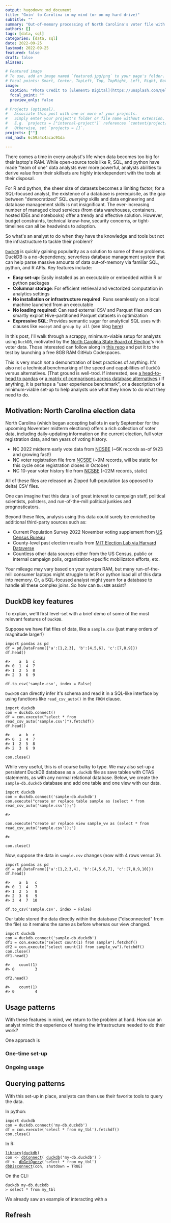 ```yaml
---
output: hugodown::md_document
title: "Goin' to Carolina in my mind (or on my hard drive)"
subtitle: ""
summary: "Out-of-memory processing of North Carolina's voter file with DuckDB and Apache Arrow"
authors: []
tags: [data, sql]
categories: [data, sql]
date: 2022-09-25
lastmod: 2022-09-25
featured: false
draft: false
aliases:

# Featured image
# To use, add an image named `featured.jpg/png` to your page's folder.
# Focal points: Smart, Center, TopLeft, Top, TopRight, Left, Right, BottomLeft, Bottom, BottomRight.
image:
  caption: "Photo Credit to [Element5 Digital](https://unsplash.com/@element5digital) on Unsplash"
  focal_point: ""
  preview_only: false

# Projects (optional).
#   Associate this post with one or more of your projects.
#   Simply enter your project's folder or file name without extension.
#   E.g. `projects = ["internal-project"]` references `content/project/deep-learning/index.md`.
#   Otherwise, set `projects = []`.
projects: [""]
rmd_hash: 6c59a4c4acac91da

---
```


There comes a time in every analyst's life when data becomes too big for their laptop's RAM. While open-source tools like R, SQL, and python have made "team of one" data analysts ever more powerful, analysts abilities to derive value from their skillsets are highly interdependent with the tools at their disposal.

For R and python, the sheer size of datasets becomes a limiting factor; for a SQL-focused analyst, the existence of a database is prerequisite, as the gap between "democratized" SQL *querying* skills and data engineering and database management skills is not insignificant. The ever-increasing number of managed cloud services (from data warehouses, containers, hosted IDEs and notebooks) offer a trendy and effective solution. However, budget constraints, technical know-how, security concerns, or tight-timelines can all be headwinds to adoption.

So what's an analyst to do when they have the knowledge and tools but not the infrastructure to tackle their problem?

[`DuckDB`](https://DuckDB.org/) is quickly gaining popularity as a solution to some of these problems. DuckDB is a no-dependency, serverless database management system that can help parse massive amounts of data out-of-memory via familiar SQL, python, and R APIs. Key features include:

-   **Easy set-up**: Easily installed as an executable or embedded within R or python packages
-   **Columnar storage**: For efficient retrieval and vectorized computation in analytics settings
-   **No installation or infrastructure required**: Runs seamlessly on a local machine launched from an executable
-   **No loading required**: Can read external CSV and Parquet files *and* can smartly exploit Hive-partitioned Parquet datasets in optimization
-   **Expressive SQL**: Provides semantic sugar for analytical SQL uses with clauses like `except` and `group by all` (see blog [here](https://DuckDB.org/2022/05/04/friendlier-sql.html))

In this post, I'll walk through a scrappy, minimum-viable setup for analysts using `DuckDB`, motivated by the [North Carolina State Board of Election](https://www.ncsbe.gov/results-data)'s rich voter data. Those interested can follow along in [this repo](https://github.com/emilyriederer/nc-votes-DuckDB) and put it to the test by launching a free 8GB RAM GitHub Codespaces.

This is very much *not* a demonstration of best practices of anything. It's also not a technical benchmarking of the speed and capabilities of `DuckDB` versus alternatives. (That ground is well-trod. If interested, see [a head-to-head to pandas](https://DuckDB.org/2021/05/14/sql-on-pandas.html) or [a matrix of comparisons across database alternatives](https://benchmark.clickhouse.com/).) If anything, it is perhaps a "user experience benchmark", or a description of a minimum-viable set-up to help analysts use what they know to do what they need to do.

## Motivation: North Carolina election data

North Carolina (which began accepting ballots in early September for the upcoming November midterm elections) offers a rich collection of voter data, including daily-updating information on the current election, full voter registration data, and ten years of voting history.

-   NC 2022 midterm early vote data from [NCSBE](https://www.ncsbe.gov/results-data) (\~6K records as-of 9/23 and growing fast!)
-   NC voter registration file from [NCSBE](https://www.ncsbe.gov/results-data) (\~9M records, will be static for this cycle once registration closes in October)
-   NC 10-year voter history file from [NCSBE](https://www.ncsbe.gov/results-data) (\~22M records, static)

All of these files are released as Zipped full-population (as opposed to delta) CSV files.

One can imagine that this data is of great interest to campaign staff, political scientists, pollsters, and run-of-the-mill political junkies and prognosticators.

Beyond these files, analysis using this data could surely be enriched by additional third-party sources such as:

-   Current Population Survey 2022 November voting supplement from [US Census Bureau](https://www.census.gov/data/datasets/time-series/demo/cps/cps-supp_cps-repwgt/cps-voting.html)
-   County-level past election results from [MIT Election Lab via Harvard Dataverse](https://dataverse.harvard.edu/file.xhtml?fileId=6104822&version=10.0)
-   Countless other data sources either from the US Census, public or internal campaign polls, organization-specific mobilizaton efforts, etc.

Your mileage may vary based on your system RAM, but many run-of-the-mill consumer laptops might struggle to let R or python load all of this data into memory. Or, a SQL-focused analyst might yearn for a database to handle all these complex joins. So how can `DuckDB` assist?

## DuckDB key features

To explain, we'll first level-set with a brief demo of some of the most relevant features of `DuckDB`.

Suppose we have flat files of data, like a `sample.csv` (just many orders of magnitude larger!)

<div class="highlight">

<pre class='chroma'><code class='language-r' data-lang='r'>import pandas as pd
df = pd.DataFrame({'a':[1,2,3], 'b':[4,5,6], 'c':[7,8,9]})
df.head()

#>    a  b  c
#> 0  1  4  7
#> 1  2  5  8
#> 2  3  6  9

df.to_csv('sample.csv', index = False)
</code></pre>

</div>

`DuckDB` can directly infer it's schema and read it in a SQL-like interface by using functions like `read_csv_auto()` in the `FROM` clause.

<div class="highlight">

<pre class='chroma'><code class='language-r' data-lang='r'>import duckdb
con = duckdb.connect()
df = con.execute("select * from read_csv_auto('sample.csv')").fetchdf()
df.head()

#>    a  b  c
#> 0  1  4  7
#> 1  2  5  8
#> 2  3  6  9

con.close()
</code></pre>

</div>

While very useful, this is of course bulky to type. We may also set-up a persistent DuckDB database as a `.duckdb` file as save tables with CTAS statements, as with any normal relational database. Below, we create the `sample-db.duckdb` database and add one table and one view with our data.

<div class="highlight">

<pre class='chroma'><code class='language-r' data-lang='r'>import duckdb
con = duckdb.connect('sample-db.duckdb')
con.execute("create or replace table sample as (select * from read_csv_auto('sample.csv'));")

#> <duckdb.DuckDBPyConnection object at 0x000000003210D070>

con.execute("create or replace view sample_vw as (select * from read_csv_auto('sample.csv'));")

#> <duckdb.DuckDBPyConnection object at 0x000000003210D070>

con.close()
</code></pre>

</div>

Now, suppose the data in `sample.csv` changes (now with 4 rows versus 3).

<div class="highlight">

<pre class='chroma'><code class='language-r' data-lang='r'>import pandas as pd
df = pd.DataFrame({'a':[1,2,3,4], 'b':[4,5,6,7], 'c':[7,8,9,10]})
df.head()

#>    a  b   c
#> 0  1  4   7
#> 1  2  5   8
#> 2  3  6   9
#> 3  4  7  10

df.to_csv('sample.csv', index = False)
</code></pre>

</div>

Our table stored the data directly within the database ("disconnected" from the file) so it remains the same as before whereas our view changed.

<div class="highlight">

<pre class='chroma'><code class='language-r' data-lang='r'>import duckdb
con = duckdb.connect('sample-db.duckdb')
df1 = con.execute("select count(1) from sample").fetchdf()
df2 = con.execute("select count(1) from sample_vw").fetchdf()
con.close()
df1.head()

#>    count(1)
#> 0         3

df2.head()

#>    count(1)
#> 0         4
</code></pre>

</div>

## Usage patterns

With these features in mind, we return to the problem at hand. How can an analyst mimic the experience of having the infrastructure needed to do their work?

One approach is

### One-time set-up

### Ongoing usage

## Querying patterns

With this set-up in place, analysts can then use their favorite tools to query the data.

In python:

<div class="highlight">

<pre class='chroma'><code class='language-r' data-lang='r'>import duckdb
con = duckdb.connect('my-db.duckdb')
df = con.execute('select * from my_tbl').fetchdf()
con.close()
</code></pre>

</div>

In R:

<div class="highlight">

<pre class='chroma'><code class='language-r' data-lang='r'><span><span class='kr'><a href='https://rdrr.io/r/base/library.html'>library</a></span><span class='o'>(</span><span class='nv'><a href='https://duckdb.org/'>duckdb</a></span><span class='o'>)</span></span>
<span><span class='nv'>con</span> <span class='o'>&lt;-</span> <span class='nf'><a href='https://dbi.r-dbi.org/reference/dbConnect.html'>dbConnect</a></span><span class='o'>(</span> <span class='nf'><a href='https://rdrr.io/pkg/duckdb/man/duckdb.html'>duckdb</a></span><span class='o'>(</span><span class='s'>'my-db.duckdb'</span><span class='o'>)</span> <span class='o'>)</span></span>
<span><span class='nv'>df</span> <span class='o'>&lt;-</span> <span class='nf'><a href='https://dbi.r-dbi.org/reference/dbGetQuery.html'>dbGetQuery</a></span><span class='o'>(</span><span class='s'>'select * from my_tbl'</span><span class='o'>)</span></span>
<span><span class='nf'><a href='https://dbi.r-dbi.org/reference/dbDisconnect.html'>dbDisconnect</a></span><span class='o'>(</span><span class='nv'>con</span>, shutdown <span class='o'>=</span> <span class='kc'>TRUE</span><span class='o'>)</span></span></code></pre>

</div>

On the CLI:

    duckdb my-db.duckdb
    > select * from my_tbl

We already saw an example of interacting with a

## Refresh

